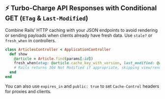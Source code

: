 ## ⚡️ Turbo-Charge API Responses with Conditional GET (`ETag` & `Last-Modified`)

Combine Rails’ HTTP caching with your JSON endpoints to avoid rendering or sending payloads when clients already have fresh data. Use `stale?` or `fresh_when` in controllers.

```ruby
class ArticlesController < ApplicationController
  def show
    @article = Article.find(params[:id])
    fresh_when(etag: @article.cache_key_with_version, last_modified: @article.updated_at)
    # Rails returns 304 Not Modified if appropriate, skipping view/render
  end
end
```

You can also use `expires_in` and `public: true` to set `Cache-Control` headers for proxies and clients.